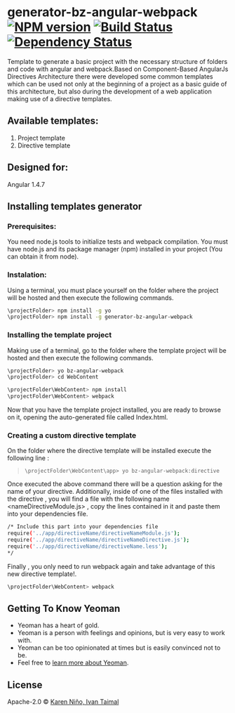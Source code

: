 # generator-bz-angular-webpack [![NPM version][npm-image]][npm-url] [![Build Status][travis-image]][travis-url] [![Dependency Status][daviddm-image]][daviddm-url]
Template to generate a basic project with the necessary structure of folders and code with angular and webpack.Based on Component-Based AngularJs Directives Architecture  there were developed some common templates which can be used not only at the beginning of a project as a basic guide of this architecture, but also during the development of a web application making use of a directive templates.

## Available templates:
1. Project template
2. Directive template

## Designed for:
Angular 1.4.7

## Installing templates generator

### Prerequisites:

You need node.js tools to initialize tests and webpack compilation.
You must have node.js and its package manager (npm) installed in your project (You can obtain it from node).

### Instalation:

Using a terminal, you must place yourself on the folder where the project will be hosted and then execute the following commands.

```bash
\projectFolder> npm install -g yo
\projectFolder> npm install -g generator-bz-angular-webpack
```

### Installing the template project 

Making use of a terminal, go to the folder where the template project will be hosted and then execute the following commands.

```bash
\projectFolder> yo bz-angular-webpack
\projectFolder> cd WebContent
```

```bash
\projectFolder\WebContent> npm install
\projectFolder\WebContent> webpack
```

Now that you have the template project installed, you are ready to browse on it, opening the auto-generated file called  Index.html.


### Creating a custom directive template

On the folder where the directive template will be installed execute the following line :

> `\projectFolder\WebContent\app> yo bz-angular-webpack:directive`

Once executed the above command there will be a question asking for the name of your directive. Additionally, inside of one of the files installed with the directive , you will find a file with the following name <nameDirectiveModule.js> , copy the lines contained in it and paste them into your dependencies file.

```bash
/* Include this part into your dependencies file
require('../app/directiveName/directiveNameModule.js');
require('../app/directiveName/directiveNameDirective.js');
require('../app/directiveName/directiveName.less');
*/
```

Finally  , you only need to run webpack again and take advantage of this new directive template!.

```bash
\projectFolder\WebContent> webpack
```


## Getting To Know Yeoman

 * Yeoman has a heart of gold.
 * Yeoman is a person with feelings and opinions, but is very easy to work with.
 * Yeoman can be too opinionated at times but is easily convinced not to be.
 * Feel free to [learn more about Yeoman](http://yeoman.io/).

## License

Apache-2.0 © [Karen Niño, Ivan Taimal](ska)


[npm-image]: https://badge.fury.io/js/generator-bz-angular-webpack.svg
[npm-url]: https://npmjs.org/package/generator-bz-angular-webpack
[travis-image]: https://travis-ci.org/skarensmoll/generator-bz-angular-webpack.svg?branch=master
[travis-url]: https://travis-ci.org/skarensmoll/generator-bz-angular-webpack
[daviddm-image]: https://david-dm.org/skarensmoll/generator-bz-angular-webpack.svg?theme=shields.io
[daviddm-url]: https://david-dm.org/skarensmoll/generator-bz-angular-webpack
